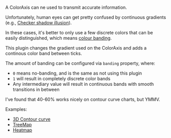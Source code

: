 A ColorAxis can ne used to transmit accurate information.

Unfortunately, human eyes can get pretty confused by continuous gradients (e.g., [Checker shadow illusion](https://en.wikipedia.org/wiki/Checker_shadow_illusion)).

In these cases, it's better to only use a few discrete colors that can be easily distinguished, which means [colour banding](https://en.wikipedia.org/wiki/Colour_banding).

This plugin changes the gradient used on the ColorAxis and adds a continous color band between ticks.

The amount of banding can be configured via `banding` property, where:
- `0` means no-banding, and is the same as not using this plugin
- `1` will result in completely discrete color bands
- Any intermediary value will result in continuous bands with smooth transitions in between

I've found that 40-60% works nicely on contour curve charts, but YMMV.

Examples:
- [3D Contour curve](https://jsfiddle.net/xt8zmabc/)
- [TreeMap](https://jsfiddle.net/c9t8eezj/)
- [Heatmap](https://jsfiddle.net/t3zwt91b/)
